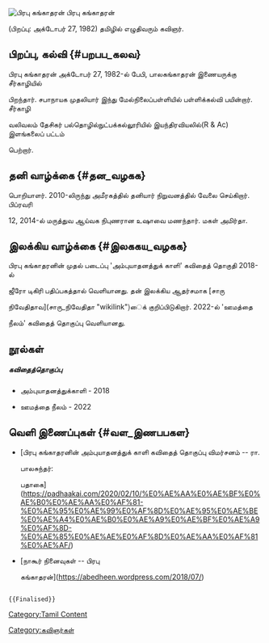![பிரபு கங்காதரன்](பிரபு_கங்காதரன்1.jpg "பிரபு கங்காதரன்") பிரபு கங்காதரன்
(பிறப்பு: அக்டோபர் 27, 1982) தமிழில் எழுதிவரும் கவிஞர்.

## பிறப்பு, கல்வி {#பறபப_கலவ}

பிரபு கங்காதரன் அக்டோபர் 27, 1982-ல் பேபி, பாலகங்காதரன் இணையருக்கு சீர்காழியில்
பிறந்தார். சபாநாயக முதலியார் இந்து மேல்நிலைப்பள்ளியில் பள்ளிக்கல்வி பயின்றார். சீர்காழி
வலிவலம் தேசிகர் பல்தொழில்நுட்பக்கல்லூரியில் இயந்திரவியலில்(R & Ac) இளங்கலைப் பட்டம்
பெற்றார்.

## தனி வாழ்க்கை {#தன_வழகக}

பொறியாளர். 2010-லிருந்து அமீரகத்தில் தனியார் நிறுவனத்தில் வேலை செய்கிறார். பிப்ரவரி
12, 2014-ல் மருத்துவ ஆய்வக நிபுணரான உஷாவை மணந்தார். மகள் அமிர்தா.

## இலக்கிய வாழ்க்கை {#இலககய_வழகக}

பிரபு கங்காதரனின் முதல் படைப்பு \'அம்புயாதனத்துக் காளி\' கவிதைத் தொகுதி 2018-ல்
ஜீரோ டிகிரி பதிப்பகத்தால் வெளியானது. தன் இலக்கிய ஆதர்சமாக [சாரு
நிவேதிதாவ](சாரு_நிவேதிதா "wikilink")ைக் குறிப்பிடுகிறார். 2022-ல் \'ஊமத்தை
நீலம்\' கவிதைத் தொகுப்பு வெளியானது.

## நூல்கள்

##### கவிதைத்தொகுப்பு

-   அம்புயாதனத்துக்காளி - 2018
-   ஊமத்தை நீலம் - 2022

## வெளி இணைப்புகள் {#வள_இணபபகள}

-   [பிரபு கங்காதரனின் அம்புயாதனத்துக் காளி கவிதைத் தொகுப்பு விமர்சனம் -- ரா.
    பாலசுந்தர்:
    பதாகை](https://padhaakai.com/2020/02/10/%E0%AE%AA%E0%AE%BF%E0%AE%B0%E0%AE%AA%E0%AF%81-%E0%AE%95%E0%AE%99%E0%AF%8D%E0%AE%95%E0%AE%BE%E0%AE%A4%E0%AE%B0%E0%AE%A9%E0%AE%BF%E0%AE%A9%E0%AF%8D-%E0%AE%85%E0%AE%AE%E0%AF%8D%E0%AE%AA%E0%AF%81%E0%AE%AF/)
-   [நாகூர் நினைவுகள் -- பிரபு
    கங்காதரன்](https://abedheen.wordpress.com/2018/07/)

```{=mediawiki}
{{Finalised}}
```
[Category:Tamil Content](Category:Tamil_Content "wikilink")
[Category:கவிஞர்கள்](Category:கவிஞர்கள் "wikilink")
